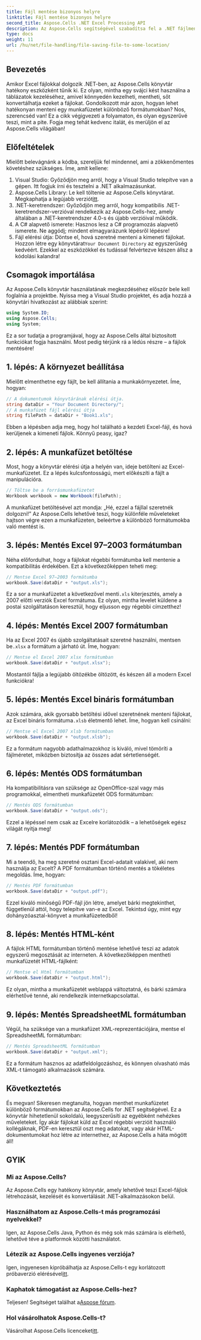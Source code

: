 ```yaml
---
title: Fájl mentése bizonyos helyre
linktitle: Fájl mentése bizonyos helyre
second_title: Aspose.Cells .NET Excel Processing API
description: Az Aspose.Cells segítségével szabadítsa fel a .NET fájlmentés erejét. Tanuljon meg könnyedén menteni Excel-fájlokat többféle formátumban.
type: docs
weight: 11
url: /hu/net/file-handling/file-saving-file-to-some-location/
---
```

## Bevezetés
Amikor Excel fájlokkal dolgozik .NET-ben, az Aspose.Cells könyvtár hatékony eszközként tűnik ki. Ez olyan, mintha egy svájci kést használna a táblázatok kezeléséhez, amivel könnyedén kezelheti, mentheti, sőt konvertálhatja ezeket a fájlokat. Gondolkozott már azon, hogyan lehet hatékonyan menteni egy munkafüzetet különböző formátumokban? Nos, szerencséd van! Ez a cikk végigvezeti a folyamaton, és olyan egyszerűvé teszi, mint a pite. Fogja meg tehát kedvenc italát, és merüljön el az Aspose.Cells világában!
## Előfeltételek
Mielőtt belevágnánk a kódba, szereljük fel mindennel, ami a zökkenőmentes követéshez szükséges. Íme, amit kellene:
1. Visual Studio: Győződjön meg arról, hogy a Visual Studio telepítve van a gépen. Itt fogjuk írni és tesztelni a .NET alkalmazásunkat.
2.  Aspose.Cells Library: Le kell töltenie az Aspose.Cells könyvtárat. Megkaphatja a legújabb verziót[itt](https://releases.aspose.com/cells/net/).
3. .NET-keretrendszer: Győződjön meg arról, hogy kompatibilis .NET-keretrendszer-verzióval rendelkezik az Aspose.Cells-hez, amely általában a .NET-keretrendszer 4.0-s és újabb verzióival működik.
4. A C# alapvető ismerete: Hasznos lesz a C# programozás alapvető ismerete. Ne aggódj; mindent elmagyarázunk lépésről lépésre!
5.  Fájl elérési útja: Döntse el, hová szeretné menteni a kimeneti fájlokat. Hozzon létre egy könyvtárat`Your Document Directory` az egyszerűség kedvéért.
Ezekkel az eszközökkel és tudással felvértezve készen állsz a kódolási kalandra!
## Csomagok importálása
Az Aspose.Cells könyvtár használatának megkezdéséhez először bele kell foglalnia a projektbe. Nyissa meg a Visual Studio projektet, és adja hozzá a könyvtári hivatkozást az alábbiak szerint:
```csharp
using System.IO;
using Aspose.Cells;
using System;
```
Ez a sor tudatja a programjával, hogy az Aspose.Cells által biztosított funkciókat fogja használni. Most pedig térjünk rá a lédús részre – a fájlok mentésére!
## 1. lépés: A környezet beállítása
Mielőtt elmenthetne egy fájlt, be kell állítania a munkakörnyezetet. Íme, hogyan:
```csharp
// A dokumentumok könyvtárának elérési útja.
string dataDir = "Your Document Directory/";
// A munkafüzet fájl elérési útja
string filePath = dataDir + "Book1.xls";
```
Ebben a lépésben adja meg, hogy hol található a kezdeti Excel-fájl, és hová kerüljenek a kimeneti fájlok. Könnyű peasy, igaz?
## 2. lépés: A munkafüzet betöltése
Most, hogy a könyvtár elérési útja a helyén van, ideje betölteni az Excel-munkafüzetet. Ez a lépés kulcsfontosságú, mert előkészíti a fájlt a manipulációra.
```csharp
// Töltse be a forrásmunkafüzetet
Workbook workbook = new Workbook(filePath);
```
A munkafüzet betöltésével azt mondja: „Hé, ezzel a fájllal szeretnék dolgozni!” Az Aspose.Cells lehetővé teszi, hogy különféle műveleteket hajtson végre ezen a munkafüzeten, beleértve a különböző formátumokba való mentést is.
## 3. lépés: Mentés Excel 97–2003 formátumban
Néha előfordulhat, hogy a fájlokat régebbi formátumba kell mentenie a kompatibilitás érdekében. Ezt a következőképpen teheti meg:
```csharp
// Mentse Excel 97–2003 formátumba
workbook.Save(dataDir + "output.xls");
```
 Ez a sor a munkafüzetet a következővel menti`.xls` kiterjesztés, amely a 2007 előtti verziók Excel formátuma. Ez olyan, mintha levelet küldene a postai szolgáltatáson keresztül, hogy eljusson egy régebbi címzetthez!
## 4. lépés: Mentés Excel 2007 formátumban
Ha az Excel 2007 és újabb szolgáltatásait szeretné használni, mentsen be`.xlsx` a formátum a járható út. Íme, hogyan:
```csharp
// Mentse el Excel 2007 xlsx formátumban
workbook.Save(dataDir + "output.xlsx");
```
Mostantól fájlja a legújabb öltözékbe öltözött, és készen áll a modern Excel funkciókra! 
## 5. lépés: Mentés Excel bináris formátumban
 Azok számára, akik gyorsabb betöltési idővel szeretnének menteni fájlokat, az Excel bináris formátuma`.xlsb` életmentő lehet. Íme, hogyan kell csinálni:
```csharp
// Mentse el Excel 2007 xlsb formátumban
workbook.Save(dataDir + "output.xlsb");
```
Ez a formátum nagyobb adathalmazokhoz is kiváló, mivel tömöríti a fájlméretet, miközben biztosítja az összes adat sértetlenségét. 
## 6. lépés: Mentés ODS formátumban
Ha kompatibilitásra van szüksége az OpenOffice-szal vagy más programokkal, elmentheti munkafüzetét ODS formátumban:
```csharp
// Mentés ODS formátumban
workbook.Save(dataDir + "output.ods");
```
Ezzel a lépéssel nem csak az Excelre korlátozódik – a lehetőségek egész világát nyitja meg!
## 7. lépés: Mentés PDF formátumban
Mi a teendő, ha meg szeretné osztani Excel-adatait valakivel, aki nem használja az Excelt? A PDF formátumban történő mentés a tökéletes megoldás. Íme, hogyan:
```csharp
// Mentés PDF formátumban
workbook.Save(dataDir + "output.pdf");
```
Ezzel kiváló minőségű PDF-fájl jön létre, amelyet bárki megtekinthet, függetlenül attól, hogy telepítve van-e az Excel. Tekintsd úgy, mint egy dohányzóasztal-könyvet a munkafüzetedből!
## 8. lépés: Mentés HTML-ként
A fájlok HTML formátumban történő mentése lehetővé teszi az adatok egyszerű megosztását az interneten. A következőképpen mentheti munkafüzetét HTML-fájlként:
```csharp
// Mentse el Html formátumban
workbook.Save(dataDir + "output.html");
```
Ez olyan, mintha a munkafüzetét weblappá változtatná, és bárki számára elérhetővé tenné, aki rendelkezik internetkapcsolattal.
## 9. lépés: Mentés SpreadsheetML formátumban
Végül, ha szüksége van a munkafüzet XML-reprezentációjára, mentse el SpreadsheetML formátumban:
```csharp
// Mentés SpreadsheetML formátumban
workbook.Save(dataDir + "output.xml");
```
Ez a formátum hasznos az adatfeldolgozáshoz, és könnyen olvasható más XML-t támogató alkalmazások számára.
## Következtetés
És megvan! Sikeresen megtanulta, hogyan menthet munkafüzetet különböző formátumokban az Aspose.Cells for .NET segítségével. Ez a könyvtár hihetetlenül sokoldalú, leegyszerűsíti az egyébként nehézkes műveleteket. Így akár fájlokat küld az Excel régebbi verzióit használó kollégáknak, PDF-en keresztül oszt meg adatokat, vagy akár HTML-dokumentumokat hoz létre az internethez, az Aspose.Cells a háta mögött áll!
## GYIK
### Mi az Aspose.Cells?
Az Aspose.Cells egy hatékony könyvtár, amely lehetővé teszi Excel-fájlok létrehozását, kezelését és konvertálását .NET-alkalmazásokon belül.
### Használhatom az Aspose.Cells-t más programozási nyelvekkel?
Igen, az Aspose.Cells Java, Python és még sok más számára is elérhető, lehetővé téve a platformok közötti használatot.
### Létezik az Aspose.Cells ingyenes verziója?
 Igen, ingyenesen kipróbálhatja az Aspose.Cells-t egy korlátozott próbaverzió elérésével[itt](https://releases.aspose.com/).
### Kaphatok támogatást az Aspose.Cells-hez?
 Teljesen! Segítséget találhat a[Aspose fórum](https://forum.aspose.com/c/cells/9).
### Hol vásárolhatok Aspose.Cells-t?
 Vásárolhat Aspose.Cells licenceket[itt](https://purchase.aspose.com/buy).
